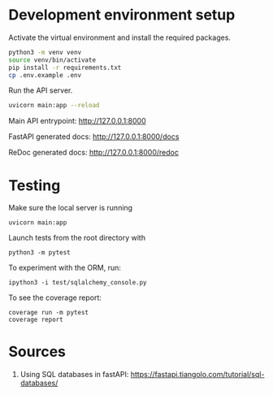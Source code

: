 # Development environment setup

Activate the virtual environment and install the required packages.
```bash
python3 -m venv venv
source venv/bin/activate
pip install -r requirements.txt
cp .env.example .env
```

Run the API server.
```bash
uvicorn main:app --reload
```

Main API entrypoint: http://127.0.0.1:8000

FastAPI generated docs: http://127.0.0.1:8000/docs

ReDoc generated docs: http://127.0.0.1:8000/redoc


# Testing

Make sure the local server is running
```
uvicorn main:app
```
Launch tests from the root directory with
```
python3 -m pytest
```

To experiment with the ORM, run:
```
ipython3 -i test/sqlalchemy_console.py
```

To see the coverage report:
```
coverage run -m pytest
coverage report
```


# Sources

1. Using SQL databases in fastAPI: https://fastapi.tiangolo.com/tutorial/sql-databases/
